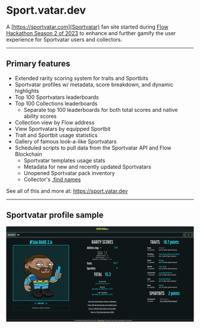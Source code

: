 # Sport.vatar.dev

A [https://sportvatar.com](Sportvatar) fan site started during [Flow Hackathon Season 2 of 2023](https://flow-hackathon-s2.devfolio.co/) to enhance and further gamify the user experience for Sportvatar users and collectors.

***

## Primary features

- Extended rarity scoring system for traits and Sportbits
- Sportvatar profiles w/ metadata, score breakdown, and dynamic highlights
- Top 100 Sportvatars leaderboards
- Top 100 Collections leaderboards
    - Separate top 100 leaderboards for both total scores and native ability scores
- Collection view by Flow address
- View Sportvatars by equipped Sportbit
- Trait and Sportbit usage statistics
- Gallery of famous look-a-like Sportvatars
- Scheduled scripts to pull data from the Sportvatar API and Flow Blockchain
    - Sportvatar templates usage stats
    - Metadata for new and recently updated Sportvatars
    - Unopened Sportvatar pack inventory
    - Collector's [.find names](https://find.xyz)

See all of this and more at: https://sport.vatar.dev

***

## Sportvatar profile sample

![alt text](https://raw.githubusercontent.com/derp-derp-derp/sport.vatar.dev/main/public/assets/img/README-sportvatar-detail-sample.png "Sample of the Sportvatar Profile Screen")